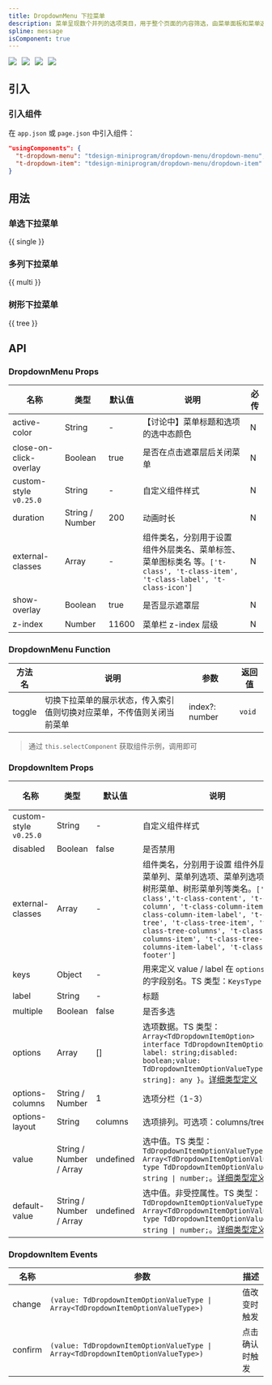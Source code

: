```yaml
---
title: DropdownMenu 下拉菜单
description: 菜单呈现数个并列的选项类目，用于整个页面的内容筛选，由菜单面板和菜单选项组成。
spline: message
isComponent: true
---
```


<span class="coverages-badge" style="margin-right: 10px"><img src="https://img.shields.io/badge/coverages%3A%20lines-95%25-blue" /></span><span class="coverages-badge" style="margin-right: 10px"><img src="https://img.shields.io/badge/coverages%3A%20functions-100%25-blue" /></span><span class="coverages-badge" style="margin-right: 10px"><img src="https://img.shields.io/badge/coverages%3A%20statements-94%25-blue" /></span><span class="coverages-badge" style="margin-right: 10px"><img src="https://img.shields.io/badge/coverages%3A%20branches-83%25-blue" /></span>
## 引入

### 引入组件

在 `app.json` 或 `page.json` 中引入组件：

```json
"usingComponents": {
  "t-dropdown-menu": "tdesign-miniprogram/dropdown-menu/dropdown-menu",
  "t-dropdown-item": "tdesign-miniprogram/dropdown-menu/dropdown-item"
}
```

## 用法

### 单选下拉菜单

{{ single }}

### 多列下拉菜单

{{ multi }}

### 树形下拉菜单

{{ tree }}

## API
### DropdownMenu Props

名称 | 类型 | 默认值 | 说明 | 必传
-- | -- | -- | -- | --
active-color | String | - | 【讨论中】菜单标题和选项的选中态颜色 | N
close-on-click-overlay | Boolean | true | 是否在点击遮罩层后关闭菜单 | N
custom-style `v0.25.0` | String | - | 自定义组件样式 | N
duration | String / Number | 200 | 动画时长 | N
external-classes | Array | - | 组件类名，分别用于设置 组件外层类名、菜单标签、菜单图标类名 等。`['t-class', 't-class-item', 't-class-label', 't-class-icon']` | N
show-overlay | Boolean | true | 是否显示遮罩层 | N
z-index | Number | 11600 | 菜单栏 z-index 层级 | N

### DropdownMenu Function

方法名 | 说明 | 参数 | 返回值
--|--|--|--
toggle | 切换下拉菜单的展示状态，传入索引值则切换对应菜单，不传值则关闭当前菜单 | index?: number | `void`

> 通过 `this.selectComponent` 获取组件示例，调用即可
### DropdownItem Props

名称 | 类型 | 默认值 | 说明 | 必传
-- | -- | -- | -- | --
custom-style `v0.25.0` | String | - | 自定义组件样式 | N
disabled | Boolean | false | 是否禁用 | N
external-classes | Array | - | 组件类名，分别用于设置 组件外层类名、菜单列、菜单列选项、菜单列选项标签、树形菜单、树形菜单列等类名。`['t-class','t-class-content', 't-class-column', 't-class-column-item', 't-class-column-item-label', 't-class-tree', 't-class-tree-item', 't-class-tree-columns', 't-class-tree-columns-item', 't-class-tree-columns-item-label', 't-class-footer']` | N
keys | Object | - | 用来定义 value / label 在 `options` 中对应的字段别名。TS 类型：`KeysType` | N
label | String | - | 标题 | N
multiple | Boolean | false | 是否多选 | N
options | Array | [] | 选项数据。TS 类型：`Array<TdDropdownItemOption>` `interface TdDropdownItemOption { label: string;disabled: boolean;value: TdDropdownItemOptionValueType; [key: string]: any }`。[详细类型定义](https://github.com/Tencent/tdesign-miniprogram/tree/develop/src/dropdown-menu/type.ts) | N
options-columns | String / Number | 1 | 选项分栏（1-3） | N
options-layout | String | columns | 选项排列。可选项：columns/tree | N
value | String / Number / Array | undefined | 选中值。TS 类型：`TdDropdownItemOptionValueType \| Array<TdDropdownItemOptionValueType> ` `type TdDropdownItemOptionValueType = string \| number;`。[详细类型定义](https://github.com/Tencent/tdesign-miniprogram/tree/develop/src/dropdown-menu/type.ts) | N
default-value | String / Number / Array | undefined | 选中值。非受控属性。TS 类型：`TdDropdownItemOptionValueType \| Array<TdDropdownItemOptionValueType> ` `type TdDropdownItemOptionValueType = string \| number;`。[详细类型定义](https://github.com/Tencent/tdesign-miniprogram/tree/develop/src/dropdown-menu/type.ts) | N

### DropdownItem Events

名称 | 参数 | 描述
-- | -- | --
change | `(value: TdDropdownItemOptionValueType \| Array<TdDropdownItemOptionValueType>)` | 值改变时触发
confirm | `(value: TdDropdownItemOptionValueType \| Array<TdDropdownItemOptionValueType>)` | 点击确认时触发
